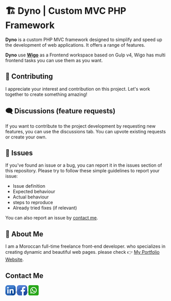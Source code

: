 # 🏗 Dyno | Custom MVC PHP Framework

**Dyno** is a custom PHP MVC framework designed to simplify and speed up the development of web applications. It offers a range of features.

**Dyno** use **[Wigo](https://github.com/Jaouadi7/wigo)** as a Frontend workspace based on Gulp v4, Wigo has multi frontend tasks you can use them as you want.

## 👋 Contributing

I appreciate your interest and contribution on this project. Let's work together to create something amazing!

## 🗨️ Discussions (feature requests)

If you want to contribute to the project development by requesting new features, you can use the discussions tab. You can upvote existing requests or create your own.

## 🍔 Issues

If you've found an issue or a bug, you can report it in the issues section of this repository. Please try to follow these simple guidelines to report your issue:

- Issue definition
- Expected behaviour
- Actual behaviour
- steps to reproduce
- Already tried fixes (if relevant)

You can also report an issue by [contact me](mailto:contact@eljaouadi.online).

## 🚀 About Me

I am a Moroccan full-time freelance front-end developer. who specializes in creating dynamic and beautiful web pages. please check 👉 [My Portfolio Website](https://eljaouadi.online).

## Contact Me

<a href = 'https://www.linkedin.com/in/eljaouadi'>
  <img width = '32px' align= 'center' src="https://github.com/Jaouadi7/Jaouadi7/blob/main/linkedin.png"/>
</a> 
<a href = 'https://web.facebook.com/Eljaouadi7/'>
  <img width = '32px' align= 'center' src="https://github.com/Jaouadi7/Jaouadi7/blob/main/facebook%20(1).png"/>
</a>
<a href = 'https://wa.me/00212621058205'>
  <img width = '32px' align= 'center' src="https://github.com/Jaouadi7/Jaouadi7/blob/main/whatsapp.png"/>
</a>
